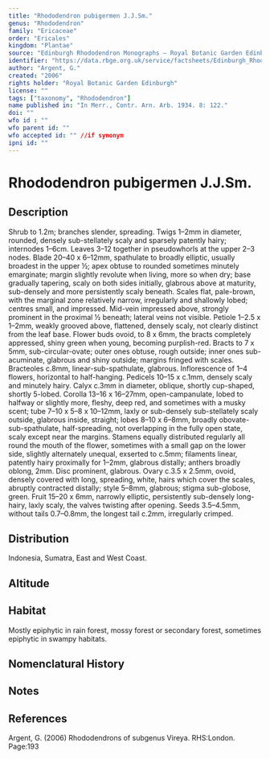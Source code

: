 ```yaml
---
title: "Rhododendron pubigermen J.J.Sm."
genus: "Rhododendron"
family: "Ericaceae"
order: "Ericales"
kingdom: "Plantae"
source: "Edinburgh Rhododendron Monographs – Royal Botanic Garden Edinburgh"
identifier: "https://data.rbge.org.uk/service/factsheets/Edinburgh_Rhododendron_Monographs.xhtml"
author: "Argent, G."
created: "2006"
rights holder: "Royal Botanic Garden Edinburgh"
license: ""
tags: ["taxonomy", "Rhododendron"]
name published in: "In Merr., Contr. Arn. Arb. 1934. 8: 122."
doi: ""
wfo id : ""
wfo parent id: ""
wfo accepted id: "" //if synonym                      
ipni id: ""
---
```


                       

# Rhododendron pubigermen J.J.Sm.

## Description
Shrub to 1.2m; branches slender, spreading. Twigs 1–2mm in diameter, rounded, densely sub-stellately scaly and sparsely patently hairy; internodes 1–6cm. Leaves 3–12 together in pseudowhorls at the upper 2–3 nodes. Blade 20–40 x 6–12mm, spathulate to broadly elliptic, usually broadest in the upper ½; apex obtuse to rounded sometimes minutely emarginate; margin slightly revolute when living, more so when dry; base gradually tapering, scaly on both sides initially, glabrous above at maturity, sub-densely and more persistently scaly beneath. Scales flat, pale-brown, with the marginal zone relatively narrow, irregularly and shallowly lobed; centres small, and impressed. Mid-vein impressed above, strongly prominent in the proximal ½ beneath; lateral veins not visible. Petiole 1–2.5 x 1–2mm, weakly grooved above, flattened, densely scaly, not clearly distinct from the leaf base. Flower buds ovoid, to 8 x 6mm, the bracts completely appressed, shiny green when young, becoming purplish-red. Bracts to 7 x 5mm, sub-circular-ovate; outer ones obtuse, rough outside; inner ones sub-acuminate, glabrous and shiny outside; margins fringed with scales. Bracteoles c.8mm, linear-sub-spathulate, glabrous. Inflor­escence of 1–4 flowers, horizontal to half-hanging. Pedicels 10–15 x c.1mm, densely scaly and minutely hairy. Calyx c.3mm in diameter, oblique, shortly cup-shaped, shortly 5-lobed. Corolla 13–16 x 16–27mm, open-campanulate, lobed to halfway or slightly more, fleshy, deep red, and sometimes with a musky scent; tube 7–10 x 5–8 x 10–12mm, laxly or sub-densely sub-stellately scaly outside, glabrous inside, straight; lobes 8–10 x 6–8mm, broadly obovate-sub-spathulate, half-spreading, not overlapping in the fully open state, scaly except near the margins. Stamens equally distributed regularly all round the mouth of the flower, sometimes with a small gap on the lower side, slightly alternately unequal, exserted to c.5mm; filaments linear, patently hairy proximally for 1–2mm, glabrous distally; anthers broadly oblong, 2mm. Disc prominent, glabrous. Ovary c.3.5 x 2.5mm, ovoid, densely covered with long, spreading, white, hairs which cover the scales, abruptly contracted distally; style 5–8mm, glabrous; stigma sub-globose, green. Fruit 15–20 x 6mm, narrowly elliptic, persistently sub-densely long-hairy, laxly scaly, the valves twisting after opening. Seeds 3.5–4.5mm, without tails 0.7–0.8mm, the longest tail c.2mm, irregularly crimped.

## Distribution
Indonesia, Sumatra, East and West Coast.

## Altitude


## Habitat
Mostly epiphytic in rain forest, mossy forest or secondary forest, sometimes epiphytic in swampy habitats.

## Nomenclatural History

                       
## Notes


## References

Argent, G. (2006) Rhododendrons of subgenus Vireya. RHS:London. Page:193
